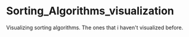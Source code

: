 # Sorting_Algorithms_visualization
Visualizing sorting algorithms. The ones that i haven't visualized before.
